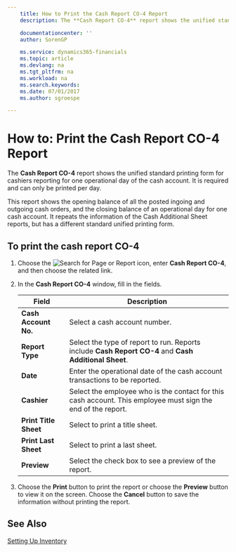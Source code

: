```yaml
---
    title: How to Print the Cash Report CO-4 Report
    description: The **Cash Report CO-4** report shows the unified standard printing form for cashiers reporting for one operational day of the cash account. It is required and can only be printed per day.

    documentationcenter: ''
    author: SorenGP

    ms.service: dynamics365-financials
    ms.topic: article
    ms.devlang: na
    ms.tgt_pltfrm: na
    ms.workload: na
    ms.search.keywords:
    ms.date: 07/01/2017
    ms.author: sgroespe

---
```

# How to: Print the Cash Report CO-4 Report
The **Cash Report CO-4** report shows the unified standard printing form for cashiers reporting for one operational day of the cash account. It is required and can only be printed per day.  

This report shows the opening balance of all the posted ingoing and outgoing cash orders, and the closing balance of an operational day for one cash account. It repeats the information of the Cash Additional Sheet reports, but has a different standard unified printing form.  

## To print the cash report CO-4  

1.  Choose the ![Search for Page or Report](../../media/ui-search/search_small.png "Search for Page or Report icon") icon, enter **Cash Report CO-4**, and then choose the related link.  
2.  In the **Cash Report CO-4** window, fill in the fields.  

    |Field|Description|  
    |---------------------------------|---------------------------------------|  
    |**Cash Account No.**|Select a cash account number.|  
    |**Report Type**|Select the type of report to run. Reports include **Cash Report CO-4** and **Cash Additional Sheet**.|  
    |**Date**|Enter the operational date of the cash account transactions to be reported.|  
    |**Cashier**|Select the employee who is the contact for this cash account. This employee must sign the end of the report.|  
    |**Print Title Sheet**|Select to print a title sheet.|  
    |**Print Last Sheet**|Select to print a last sheet.|  
    |**Preview**|Select the check box to see a preview of the report.|  

3.  Choose the **Print** button to print the report or choose the **Preview** button to view it on the screen. Choose the **Cancel** button to save the information without printing the report.  

## See Also  
 [Setting Up Inventory](../../inventory-setup-inventory.md)
